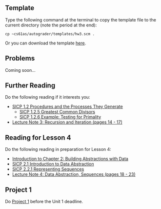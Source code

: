 ## Template

Type the following command at the terminal to copy the template file to the
current directory (note the period at the end):

    
    cp ~cs61as/autograder/templates/hw3.scm .

Or you can download the template
[here](http://inst.eecs.berkeley.edu/~cs61as/templates/hw3.scm).

## Problems

Coming soon...

## Further Reading

Do the following reading if it interests you:

  * [ SICP 1.2 Procedures and the Processes They Generate](http://mitpress.mit.edu/sicp/full-text/book/book-Z-H-11.html#%_sec_1.2)
    * [ SICP 1.2.5 Greatest Common Divisors](http://mitpress.mit.edu/sicp/full-text/book/book-Z-H-11.html#%_sec_1.2.5)
    * [ SICP 1.2.6 Example: Testing for Primality](http://mitpress.mit.edu/sicp/full-text/book/book-Z-H-11.html#%_sec_1.2.6)
  * [ Lecture Note 3: Recursion and Iteration (pages 14 - 17)](http://inst.eecs.berkeley.edu/~cs61as/reader/notes.pdf#page=14)

## Reading for Lesson 4

Do the following reading in preparation for Lesson 4:

  * [ Introduction to Chapter 2: Building Abstractions with Data](http://mitpress.mit.edu/sicp/full-text/book/book-Z-H-13.html#%_chap_2)
  * [ SICP 2.1 Introduction to Data Abstraction](http://mitpress.mit.edu/sicp/full-text/book/book-Z-H-14.html#%_sec_2.1)
  * [ SICP 2.2.1 Representing Sequences](http://mitpress.mit.edu/sicp/full-text/book/book-Z-H-15.html#%25_sec_2.2.1)
  * [ Lecture Note 4: Data Abstraction, Sequences (pages 18 - 23)](http://inst.eecs.berkeley.edu/~cs61as/reader/notes.pdf#page=18)

## Project 1

Do [Project 1](http://www-inst.eecs.berkeley.edu/~cs61as/reader/nodate-21.pdf)
before the Unit 1 deadline.

